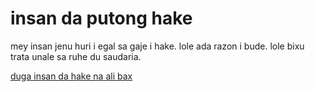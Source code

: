 # insan da putong hake

mey insan jenu huri i egal sa gaje i hake.
lole ada razon i bude.
lole bixu trata unale sa ruhe du saudaria.

[duga insan da hake na ali bax](https://www.ohchr.org/EN/UDHR/Pages/SearchByLang.aspx)


